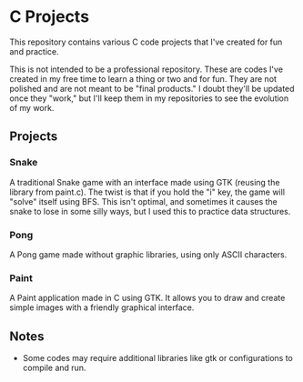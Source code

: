 # C Projects

This repository contains various C code projects that I've created for fun and practice.


This is not intended to be a professional repository. These are codes I've created in my free time to learn a thing or two and for fun. 
They are not polished and are not meant to be "final products." I doubt they'll be updated once they "work," but I'll keep them in my repositories to see the evolution of my work.


## Projects

### Snake
A traditional Snake game with an interface made using GTK (reusing the library from paint.c). The twist is that if you hold the "i" key, the game will "solve" itself using BFS. This isn't optimal, and sometimes it causes the snake to lose in some silly ways, but I used this to practice data structures.


### Pong
A Pong game made without graphic libraries, using only ASCII characters.


### Paint
A Paint application made in C using GTK. It allows you to draw and create simple images with a friendly graphical interface.

## Notes

- Some codes may require additional libraries like gtk or configurations to compile and run.


